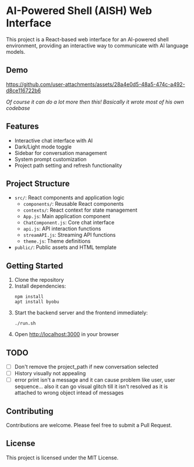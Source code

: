 # AI-Powered Shell (AISH) Web Interface

This project is a React-based web interface for an AI-powered shell environment, providing an interactive way to communicate with AI language models.

## Demo


https://github.com/user-attachments/assets/28a4e0d5-48a5-474c-a492-d8ce116722b6

*Of course it can do a lot more then this! Basically it wrote most of his own codebase*


## Features

- Interactive chat interface with AI
- Dark/Light mode toggle
- Sidebar for conversation management
- System prompt customization
- Project path setting and refresh functionality

## Project Structure

- `src/`: React components and application logic
  - `components/`: Reusable React components
  - `contexts/`: React context for state management
  - `App.js`: Main application component
  - `ChatComponent.js`: Core chat interface
  - `api.js`: API interaction functions
  - `streamAPI.js`: Streaming API functions
  - `theme.js`: Theme definitions
- `public/`: Public assets and HTML template

## Getting Started

1. Clone the repository
2. Install dependencies:
   ```
   npm install
   apt install byobu
   ```
3. Start the backend server and the frontend immediately:
   ```
   ./run.sh
   ```
4. Open [http://localhost:3000](http://localhost:3000) in your browser

## TODO
- [ ] Don't remove the project_path if new conversation selected
- [ ] History visually not appealing
- [ ] error print isn't a message and it can cause problem like user, user sequence... also it can go visual glitch till it isn't resolved as it is attached to wrong object intead of messages

## Contributing

Contributions are welcome. Please feel free to submit a Pull Request.

## License

This project is licensed under the MIT License.
